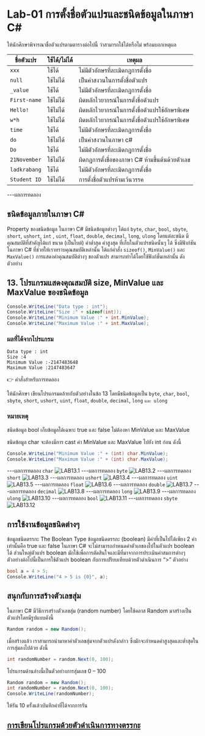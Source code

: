 # Lab-01 การตั้งชื่อตัวแปรและชนิดข้อมูลในภาษา C\#


 ให้นักศึกษาพิจารณาชื่อตัวแปรตามตารางต่อไปนี้ ว่าสามารถใช้ได้หรือไม่ พร้อมบอกเหตุผล

| ชื่อตัวแปร | ใช้ได้/ไม่ได้ | เหตุผล|
|--|--|--|
| `xxx`     | ใช้ได้ | ไม่มีตัวอักษรที่ละเมิดกฎการตั้งชื่อ |
| `null` |ใช้ไม่ได้ |เป็นคำสงวนในการตั้งชื่อตัวแปร |
| `_value` |ใช้ได้|ไม่มีตัวอักษรที่ละเมิดกฎการตั้งชื่อ |
| `First-name`|ใช้ไม่ได้ |ผิดหลักไวยากรณ์ในการตั้งชื่อตัวแปร |
| `Hello!` |ใช้ไม่ได้ |ผิดหลักไวยากรณ์ในการตั้งขื่อตัวแปรใช้อักษรพิเศษ |
| `w*h` |ใช้ไม่ได้ |ผิดหลักไวยากรณ์ในการตั้งขื่อตัวแปรใช้อักษรพิเศษ |
| `time` |ใช้ได้ |	ไม่มีตัวอักษรที่ละเมิดกฎการตั้งชื่อ |
| `do` |ใช้ไม่ได้|เป็นคำสงวนในภาษา c# |
| `Do` |ใช้ได้|ไม่มีตัวอักษรที่ละเมิดกฎการตั้งชื่อ |
| `21November`|ใช้ไม่ได้ |ผิดกฎการตั้งชื่อของภาษา C# ห้ามขึ้นต้นด้วยตัวเลข |
| `ladkrabang`|ใช้ได้ |ไม่มีตัวอักษรที่ละเมิดกฎการตั้งชื่อ |
| `Student ID`|ใช้ไม่ได้ |การตั้งชื่อตัวแปรห้ามเว้นวรรค|


---ผลการทดลอง


## ชนิดข้อมูลภายในภาษา C\#

Property ของชนิดข้อมูล ในภาษา C# มีชนิดข้อมูลต่างๆ ได้แก่ `byte`, `char`, `bool`, `sbyte`, `short`, `ushort`, `int` , `uint`, `float`, `double`, `decimal`, `long`, `ulong` โดยแต่ละชนิด มีคุณสมบัติที่สำคัญได้แก่ ขนาด (เป็นไบต์) ค่าต่ำสุด ค่าสูงสุด ที่เก็บในตัวแปรชนิดนั้นๆ ได้ ซึ่งมีฟังก์ชันในภาษา C# ที่ช่วยให้เราทราบคุณสมบัติเหล่านั้น ได้แก่คำสั่ง `sizeof()`, `MinValue()` และ `MaxValue()` การแสดงค่าคุณสมบัติต่างๆ ของตัวแปร สามารถทำได้โดยใช้ฟังก์ชั่นเหล่านั้น ดังตัวอย่าง

## 13. โปรแกรมแสดงคุณสมบัติ size, MinValue และ MaxValue ของชนิดข้อมูล

```csharp
Console.WriteLine("Data type : int");
Console.WriteLine("Size :" + sizeof(int));
Console.WriteLine("Minimum Value :" + int.MinValue);
Console.WriteLine("Maximum Value :" + int.MaxValue);
```

### ผลที่ได้จากโปรแกรม

```text
Data type : int
Size :4
Minimum Value :-2147483648
Maximum Value :2147483647
```

👉 คำสั่งสำหรับการทดลอง  

ให้นักศึกษา เขียนโปรแกรมคล้ายกับตัวอย่างในข้อ 13 โดยมีชนิดข้อมูลเป็น `byte`, `char`, `bool`, `sbyte`, `short`, `ushort`, `uint`, `float`, `double`, `decimal`, `long` `และ ulong`  

### หมายเหตุ

ชนิดข้อมูล bool เก็บข้อมูลได้เฉพาะ true และ false ไม่ต้องหา MinValue และ MaxValue

ชนิดข้อมูล char จะต้องมีการ cast ค่า MinValue และ MaxValue ไปยัง int ก่อน ดังนี้

```csharp
Console.WriteLine("Minimum Value :" + (int) char.MinValue);
Console.WriteLine("Maximum Value :" + (int) char.MaxValue);
```
---ผลการทดลอง `char`
![LAB13.1](./Images/Lab13_1.png)
---ผลการทดลอง `byte`
![LAB13.2](./Images/Lab13_2.png)
---ผลการทดลอง `short`
![LAB13.3](./Images/Lab13_3.png)
---ผลการทดลอง `ushort`
![LAB13.4](./Images/Lab13_4.png)
---ผลการทดลอง `uint`
![LAB13.5](./Images/Lab13_5.png)
---ผลการทดลอง `float`
![LAB13.6](./Images/Lab13_6.png)
---ผลการทดลอง `double`
![LAB13.7](./Images/Lab13_7.png)
---ผลการทดลอง `decimal`
![LAB13.8](./Images/Lab13_8.png)
---ผลการทดลอง `long`
![LAB13.9](./Images/Lab13_9.png)
---ผลการทดลอง `ulong`
![LAB13.10](./Images/Lab13_10.png)
---ผลการทดลอง `bool`
![LAB13.11](./Images/Lab13_11.png)
---ผลการทดลอง `sbyte`
![LAB13.12](./Images/Lab13_12.png)
## การใช้งานข้อมูลชนิดต่างๆ

ข้อมูลชนิดตรรกะ The Boolean Type
ข้อมูลชนิดตรรกะ (boolean) มีค่าที่เป็นไปได้เพียง 2 ค่าเท่านั้นคือ true และ false ในภาษา C# จะไม่สามารถกำหนดค่าตัวเลขลงไปในตัวแปร boolean ได้ ส่วนใหญ่ตัวแปร boolean มักใช้เพื่อการตัดสินใจและมีที่มาจากการประเมินค่าสมการต่างๆ ตัวอย่างต่อไปนี้เป็นการใช้ตัวแปร boolean กับการเปรียบเทียบด้วยตัวดำเนินการ “>”
ตัวอย่าง

```csharp
bool a = 4 > 5;
Console.WriteLine("4 > 5 is {0}", a);
```

## สนุกกับการสร้างตัวเลขสุ่ม

ในภาษา C# มีวิธีการสร้างตัวเลขสุ่ม (random number) โดยใช้คลาส Random มาสร้างเป็นตัวแปรโดยมีรูปแบบดังนี้

```csharp
Random random = new Random();
```

เมื่อสร้างแล้ว เราสามารถนำมาหาค่าตัวเลขสุ่มจากตัวแปรดังกล่าว ซึ่งมักจะกำหนดค่าสูงสุดและต่ำสุดในการสุ่มลงไปด้วย ดังนี้

```csharp
int randomNumber = random.Next(0, 100);
```

โปรแกรมด้านล่างนี้เป็นตัวอย่างการสุ่มเลข 0 – 100

```csharp
Random random = new Random();
int randomNumber = random.Next(0, 100);
Console.WriteLine(randomNumber);
```
 
ให้รัน 10 ครั้งแล้วบันทึกค่าที่ได้จากการรัน

## [การเขียนโปรแกรมด้วยตัวดำเนินการทางตรรกะ](./Lab-01-part-14.md)